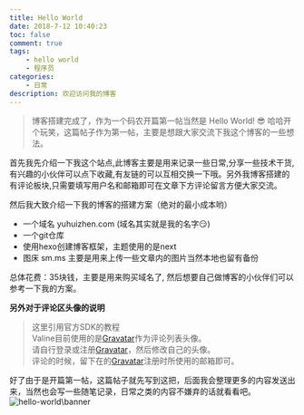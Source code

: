 ```yaml
---
title: Hello World
date: 2018-7-12 10:40:23
toc: false
comment: true
tags:
    - hello world
    - 程序员
categories:
    - 日常
description: 欢迎访问我的博客
---
```

> 博客搭建完成了，作为一个码农开篇第一帖当然是 Hello World! :sunglasses: 哈哈开个玩笑，这篇帖子作为第一帖，主要是想跟大家交流下我这个博客的一些想法。
<!--more-->

首先我先介绍一下我这个站点,此博客主要是用来记录一些日常,分享一些技术干货,有兴趣的小伙伴可以点下收藏,有友链的可以互相交换一下哦。另外我博客搭建的有评论板块,只需要填写用户名和邮箱即可在文章下方评论留言方便大家交流。

然后我大致介绍一下我的博客的搭建方案（绝对的最小成本哟）
* 一个域名 yuhuizhen.com (域名其实就是我的名字:smirk:)
* 一个git仓库
* 使用hexo创建博客框架，主题使用的是next  
* 图床 sm.ms 主要是用来上传一些文章内的图片当然本地也留有备份  

总体花费：35块钱，主要是用来购买域名了, 然后想要自己做博客的小伙伴们可以参考一下我的方案。

**另外对于评论区头像的说明**
>这里引用官方SDK的教程  
>Valine目前使用的是<a rel='nofollow' href="http://cn.gravatar.com/">Gravatar</a>作为评论列表头像。  
>请自行登录或注册<a rel='nofollow' href="http://cn.gravatar.com/">Gravatar</a>，然后修改自己的头像。  
>评论的时候，留下在的<a rel='nofollow' href="http://cn.gravatar.com/">Gravatar</a>注册时所使用的邮箱即可。  

好了由于是开篇第一帖，这篇帖子就先写到这把，后面我会整理更多的内容发送出来，当然也会写一些随笔记录，日常之类的内容不嫌弃的话就看看吧。
![hello-world\banner](https://i.loli.net/2018/07/12/5b46e04c592c5.jpg 'JasonYhz')